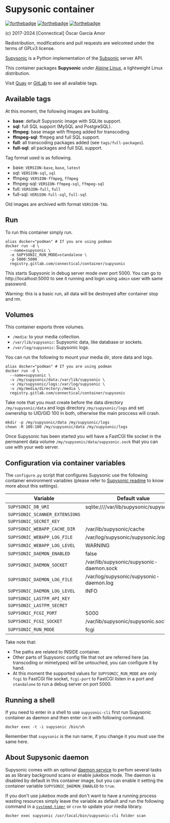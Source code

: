 # Supysonic container

[![forthebadge](https://forthebadge.com/images/badges/gluten-free.svg)](https://forthebadge.com)
[![forthebadge](https://forthebadge.com/images/badges/uses-python.svg)](https://forthebadge.com)
[![forthebadge](https://forthebadge.com/images/badges/it-works-dont-know-how.svg)](https://forthebadge.com)

(c) 2017-2024 [Connectical] Óscar García Amor

Redistribution, modifications and pull requests are welcomed under the terms
of GPLv3 license.

[Supysonic][sy] is a Python implementation of the [Subsonic][sb] server API.

This container packages **Supysonic** under [Alpine Linux][al], a lightweight
Linux distribution.

Visit [Quay][qu] or [GitLab][gl] to see all available tags.

[sy]: https://github.com/spl0k/supysonic
[sb]: http://www.subsonic.org
[al]: https://alpinelinux.org/
[qu]: https://quay.io/repository/connectical/supysonic
[gl]: https://gitlab.com/connectical/container/supysonic/container_registry

## Available tags

At this moment, the following images are building.

- **base**: default Supysonic image with SQLite support.
- **sql**: full SQL support (MySQL and PostgreSQL).
- **ffmpeg**: base image with ffmpeg added for transcoding.
- **ffmpeg-sql**: ffmpeg and full SQL support.
- **full**: all transcoding packages added (see `tags/full-packages`).
- **full-sql**: all packages and full SQL support.

Tag format used is as following.

- base: `VERSION-base`, `base`, `latest`
- sql: `VERSION-sql`, `sql`
- ffmpeg: `VERSION-ffmpeg`, `ffmpeg`
- ffmpeg-sql: `VERSION-ffmpeg-sql`,  `ffmpeg-sql`
- full: `VERSION-full`, `full`
- full-sql: `VERSION-full-sql`, `full-sql`

Old images are archived with format `VERSION-TAG`.

## Run

To run this container simply run.
```
alias docker="podman" # If you are using podman
docker run -d \
  --name=supysonic \
  -e SUPYSONIC_RUN_MODE=standalone \
  -p 5000:5000
  registry.gitlab.com/connectical/container/supysonic
```

This starts Supysonic in debug server mode over port 5000. You can go to
http://localhost:5000 to see it running and login using `admin` user with
same password.

Warning: this is a basic run, all data will be destroyed after container
stop and rm.

## Volumes

This container exports three volumes.

* `/media`: to your media collection.
* `/var/lib/supysonic`: Supysonic data, like database or sockets.
* `/var/log/supysonic`: Supysonic logs.

You can run the following to mount your media dir, store data and logs.
```
alias docker="podman" # If you are using podman
docker run -d \
  --name=supysonic \
  -v /my/supysonic/data:/var/lib/supysonic \
  -v /my/supysonic/logs:/var/log/supysonic \
  -v /my/media/directory:/media \
  registry.gitlab.com/connectical/container/supysonic
```

Take note that you must create before the data directory
`/my/supysonic/data` and logs directory `/my/supysonic/logs` and set
ownership to UID/GID 100 in both, otherwise the main proccess will crash.
```
mkdir -p /my/supysonic/data /my/supysonic/logs
chown -R 100:100 /my/supysonic/data /my/supysonic/logs
```

Once Supysonic has been started you will have a FastCGI file socket in the
permanent data volume `/my/supysonic/data/supysonic.sock` that you can use
with your web server.

## Configuration via container variables

The `configure.py` script that configures Supysonic use the following
container environment variables (please refer to [Supysonic readme][sr] to
know more about this settings).

| Variable | Default value |
| --- | --- |
| `SUPYSONIC_DB_URI` | sqlite:////var/lib/supysonic/supysonic.db |
| `SUPYSONIC_SCANNER_EXTENSIONS` | |
| `SUPYSONIC_SECRET_KEY` | |
| `SUPYSONIC_WEBAPP_CACHE_DIR` | /var/lib/supysonic/cache |
| `SUPYSONIC_WEBAPP_LOG_FILE` | /var/log/supysonic/supysonic.log |
| `SUPYSONIC_WEBAPP_LOG_LEVEL` | WARNING |
| `SUPYSONIC_DAEMON_ENABLED` | false |
| `SUPYSONIC_DAEMON_SOCKET` | /var/lib/supysonic/supysonic-daemon.sock |
| `SUPYSONIC_DAEMON_LOG_FILE` | /var/log/supysonic/supysonic-daemon.log |
| `SUPYSONIC_DAEMON_LOG_LEVEL` | INFO |
| `SUPYSONIC_LASTFM_API_KEY` | |
| `SUPYSONIC_LASTFM_SECRET` | |
| `SUPYSONIC_FCGI_PORT` | 5000 |
| `SUPYSONIC_FCGI_SOCKET` | /var/lib/supysonic/supysonic.sock |
| `SUPYSONIC_RUN_MODE` | fcgi |

Take note that:
- The paths are related to INSIDE container.
- Other parts of Supysonic config file that not are referred here (as
  transcoding or mimetypes) will be untouched, you can configure it by hand.
- At this moment the supported values for `SUPYSONIC_RUN_MODE` are only
  `fcgi` to FastCGI file socket, `fcgi-port` to FastCGI listen in a port and
  `standalone` to run a debug server on port 5000.

[sr]: https://github.com/spl0k/supysonic/blob/master/README.md

## Running a shell

If you need to enter in a shell to use `supysonic-cli` first run Supysonic
container as daemon and then enter on it with following command.

```
docker exec -t -i supysonic /bin/sh
```

Remember that `supysonic` is the run name, if you change it you must use the
same here.

## About Supysonic daemon

Supysonic comes with an optional [daemon service][ds] to perfom several
tasks as as library background scans or enable jukebox mode. The daemon is
disabled by default in this container image, but you can enable it setting
the container variable `SUPYSONIC_DAEMON_ENABLED` to `true`.

If you don't use jukebox mode and don't want to have a running process
wasting resources simply leave the variable as default and run the following
command in a [`systemd.timer`][st] or `cron` to update your media library.
```
docker exec supysonic /usr/local/bin/supysonic-cli folder scan
```

[ds]: https://supysonic.readthedocs.io/en/latest/setup/daemon.html
[st]: https://www.freedesktop.org/software/systemd/man/systemd.timer.html

